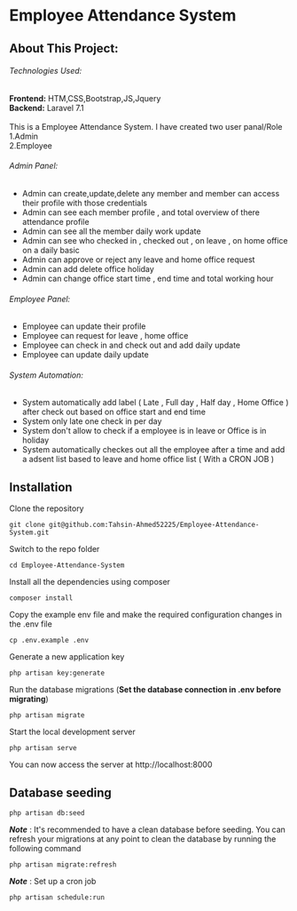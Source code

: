 # Employee Attendance System
## About This Project:
###### Technologies  Used:  <br>
**Frontend:** HTM,CSS,Bootstrap,JS,Jquery<br>
**Backend:** Laravel 7.1<br><br>
This is a Employee Attendance System. I have created two user panal/Role <br>
    1.Admin <br>
    2.Employee <br>

###### Admin Panel:  <br>
- Admin can create,update,delete any member and member can access their profile with those credentials 
- Admin can see each member  profile , and total overview of there attendance profile
- Admin can see all the member daily work update
- Admin can see who checked in , checked out , on leave , on home office on a daily basic 
- Admin can approve or reject any leave and home office request 
- Admin can add delete office holiday 
- Admin can change office start time , end time and total working hour 
###### Employee Panel:  <br>
- Employee can update their profile 
- Employee can request for leave , home office 
- Employee can check in and check out and add daily update
- Employee can update daily update

######  System Automation:  <br>
- System automatically add label ( Late , Full day , Half day , Home Office ) after check out based on office start and end time 
- System only late one check in per day 
- System don't allow to check if a employee is in leave or Office is in holiday 
- System automatically checkes out all the employee after a time and add a adsent list based to leave and home office list ( With a CRON JOB )







## Installation



Clone the repository

    git clone git@github.com:Tahsin-Ahmed52225/Employee-Attendance-System.git

Switch to the repo folder

    cd Employee-Attendance-System 

Install all the dependencies using composer

    composer install

Copy the example env file and make the required configuration changes in the .env file

    cp .env.example .env

Generate a new application key

    php artisan key:generate

Run the database migrations (**Set the database connection in .env before migrating**)

    php artisan migrate

Start the local development server

    php artisan serve

You can now access the server at http://localhost:8000


## Database seeding

    php artisan db:seed

***Note*** : It's recommended to have a clean database before seeding. You can refresh your migrations at any point to clean the database by running the following command

    php artisan migrate:refresh
***Note*** : Set up a cron job 

    php artisan schedule:run 
    


